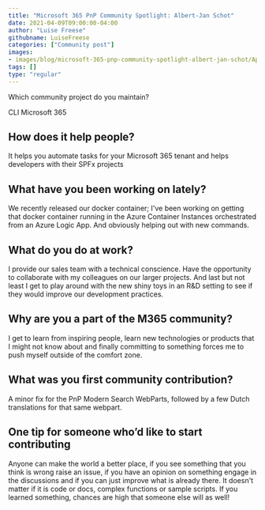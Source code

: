 ```yaml
---
title: "Microsoft 365 PnP Community Spotlight: Albert-Jan Schot"
date: 2021-04-09T09:00:00-04:00
author: "Luise Freese"
githubname: LuiseFreese
categories: ["Community post"]
images:
- images/blog/microsoft-365-pnp-community-spotlight-albert-jan-schot/Appie.png
tags: []
type: "regular"
---
```


Which community project do you maintain? 

 CLI Microsoft 365 

## How does it help people?  

It helps you automate tasks for your Microsoft 365 tenant and helps developers with their SPFx projects

## What have you been working on lately? 

 We recently released our docker container; I've been working on getting that docker container running in the Azure Container Instances orchestrated from an Azure Logic App. And obviously helping out with new commands.  

## What do you do at work? 

 I provide our sales team with a technical conscience. Have the opportunity to collaborate with my colleagues on our larger projects. And last but not least I get to play around with the new shiny toys in an R&D setting to see if they would improve our development practices.

## Why are you a part of the M365 community? 

 I get to learn from inspiring people, learn new technologies or products that I might not know about and finally committing to something forces me to push myself outside of the comfort zone. 

## What was you first community contribution? 

 A minor fix for the PnP Modern Search WebParts, followed by a few Dutch translations for that same webpart. 


## One tip for someone who’d like to start contributing 

 Anyone can make the world a better place, if you see something that you think is wrong raise an issue, if you have an opinion on something engage in the discussions and if you can just improve what is already there. It doesn't matter if it is code or docs, complex functions or sample scripts. If you learned something, chances are high that someone else will as well!  
